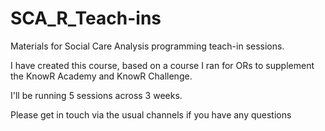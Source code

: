 # SCA_R_Teach-ins

Materials for Social Care Analysis programming teach-in sessions.

I have created this course, based on a course I ran for ORs to supplement the KnowR Academy and KnowR Challenge.

I'll be running 5 sessions across 3 weeks.

Please get in touch via the usual channels if you have any questions